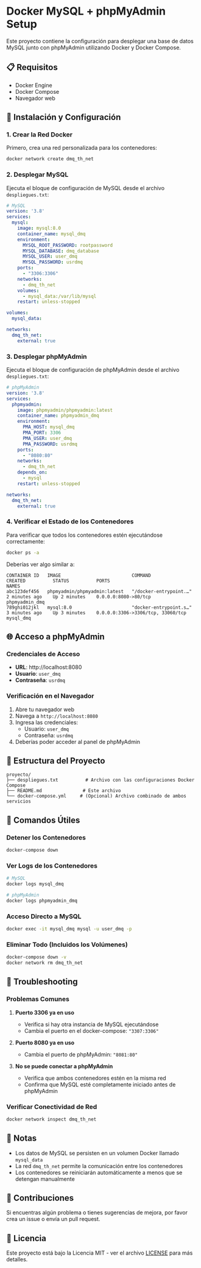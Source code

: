 # Docker MySQL + phpMyAdmin Setup

Este proyecto contiene la configuración para desplegar una base de datos MySQL junto con phpMyAdmin utilizando Docker y Docker Compose.

## 📋 Requisitos

- Docker Engine
- Docker Compose
- Navegador web

## 🚀 Instalación y Configuración

### 1. Crear la Red Docker

Primero, crea una red personalizada para los contenedores:

```bash
docker network create dmq_th_net
```

### 2. Desplegar MySQL

Ejecuta el bloque de configuración de MySQL desde el archivo `despliegues.txt`:

```yaml
# MySQL
version: '3.8'
services:
  mysql:
    image: mysql:8.0
    container_name: mysql_dmq
    environment:
      MYSQL_ROOT_PASSWORD: rootpassword
      MYSQL_DATABASE: dmq_database
      MYSQL_USER: user_dmq
      MYSQL_PASSWORD: usrdmq
    ports:
      - "3306:3306"
    networks:
      - dmq_th_net
    volumes:
      - mysql_data:/var/lib/mysql
    restart: unless-stopped

volumes:
  mysql_data:

networks:
  dmq_th_net:
    external: true
```

### 3. Desplegar phpMyAdmin

Ejecuta el bloque de configuración de phpMyAdmin desde el archivo `despliegues.txt`:

```yaml
# phpMyAdmin
version: '3.8'
services:
  phpmyadmin:
    image: phpmyadmin/phpmyadmin:latest
    container_name: phpmyadmin_dmq
    environment:
      PMA_HOST: mysql_dmq
      PMA_PORT: 3306
      PMA_USER: user_dmq
      PMA_PASSWORD: usrdmq
    ports:
      - "8080:80"
    networks:
      - dmq_th_net
    depends_on:
      - mysql
    restart: unless-stopped

networks:
  dmq_th_net:
    external: true
```

### 4. Verificar el Estado de los Contenedores

Para verificar que todos los contenedores estén ejecutándose correctamente:

```bash
docker ps -a
```

Deberías ver algo similar a:

```
CONTAINER ID   IMAGE                          COMMAND                  CREATED          STATUS          PORTS                                                  NAMES
abc123def456   phpmyadmin/phpmyadmin:latest   "/docker-entrypoint.…"   2 minutes ago    Up 2 minutes    0.0.0.0:8080->80/tcp                                   phpmyadmin_dmq
789ghi012jkl   mysql:8.0                      "docker-entrypoint.s…"   3 minutes ago    Up 3 minutes    0.0.0.0:3306->3306/tcp, 33060/tcp                     mysql_dmq
```

## 🌐 Acceso a phpMyAdmin

### Credenciales de Acceso

- **URL**: http://localhost:8080
- **Usuario**: `user_dmq`
- **Contraseña**: `usrdmq`

### Verificación en el Navegador

1. Abre tu navegador web
2. Navega a `http://localhost:8080`
3. Ingresa las credenciales:
   - Usuario: `user_dmq`
   - Contraseña: `usrdmq`
4. Deberías poder acceder al panel de phpMyAdmin

## 📁 Estructura del Proyecto

```
proyecto/
├── despliegues.txt          # Archivo con las configuraciones Docker Compose
├── README.md               # Este archivo
└── docker-compose.yml     # (Opcional) Archivo combinado de ambos servicios
```

## 🔧 Comandos Útiles

### Detener los Contenedores
```bash
docker-compose down
```

### Ver Logs de los Contenedores
```bash
# MySQL
docker logs mysql_dmq

# phpMyAdmin
docker logs phpmyadmin_dmq
```

### Acceso Directo a MySQL
```bash
docker exec -it mysql_dmq mysql -u user_dmq -p
```

### Eliminar Todo (Incluidos los Volúmenes)
```bash
docker-compose down -v
docker network rm dmq_th_net
```

## 🚨 Troubleshooting

### Problemas Comunes

1. **Puerto 3306 ya en uso**
   - Verifica si hay otra instancia de MySQL ejecutándose
   - Cambia el puerto en el docker-compose: `"3307:3306"`

2. **Puerto 8080 ya en uso**
   - Cambia el puerto de phpMyAdmin: `"8081:80"`

3. **No se puede conectar a phpMyAdmin**
   - Verifica que ambos contenedores estén en la misma red
   - Confirma que MySQL esté completamente iniciado antes de phpMyAdmin

### Verificar Conectividad de Red
```bash
docker network inspect dmq_th_net
```

## 📝 Notas

- Los datos de MySQL se persisten en un volumen Docker llamado `mysql_data`
- La red `dmq_th_net` permite la comunicación entre los contenedores
- Los contenedores se reiniciarán automáticamente a menos que se detengan manualmente

## 🤝 Contribuciones

Si encuentras algún problema o tienes sugerencias de mejora, por favor crea un issue o envía un pull request.

## 📄 Licencia

Este proyecto está bajo la Licencia MIT - ver el archivo [LICENSE](LICENSE) para más detalles.
